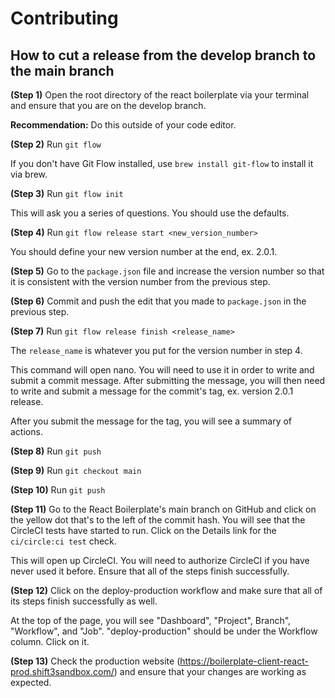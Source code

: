 # Contributing

## How to cut a release from the develop branch to the main branch

**(Step 1)** Open the root directory of the react boilerplate via your terminal and ensure that you are on the develop branch.

**Recommendation:** Do this outside of your code editor.

**(Step 2)** Run `git flow`

If you don't have Git Flow installed, use `brew install git-flow` to install it via brew.

**(Step 3)** Run `git flow init`

This will ask you a series of questions. You should use the defaults.

**(Step 4)** Run `git flow release start <new_version_number>`

You should define your new version number at the end, ex. 2.0.1.

**(Step 5)** Go to the `package.json` file and increase the version number so that it is consistent with the version number from the previous step.

**(Step 6)** Commit and push the edit that you made to `package.json` in the previous step.

**(Step 7)** Run `git flow release finish <release_name>`

The `release_name` is whatever you put for the version number in step 4.

This command will open nano. You will need to use it in order to write and submit a commit message. After submitting the message, you will then need to write and submit a message for the commit's tag, ex. version 2.0.1 release.

After you submit the message for the tag, you will see a summary of actions.

**(Step 8)** Run `git push`

**(Step 9)** Run `git checkout main`

**(Step 10)** Run `git push`

**(Step 11)** Go to the React Boilerplate's main branch on GitHub and click on the yellow dot that's to the left of the commit hash. You will see that the CircleCI tests have started to run. Click on the Details link for the `ci/circle:ci test` check.

This will open up CircleCI. You will need to authorize CircleCI if you have never used it before. Ensure that all of the steps finish successfully.

**(Step 12)** Click on the deploy-production workflow and make sure that all of its steps finish successfully as well.

At the top of the page, you will see "Dashboard", "Project", Branch", "Workflow", and "Job". "deploy-production" should be under the Workflow column. Click on it.

**(Step 13)** Check the production website (https://boilerplate-client-react-prod.shift3sandbox.com/) and ensure that your changes are working as expected.
